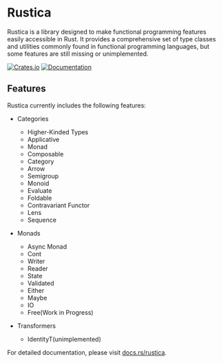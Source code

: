 # Rustica

Rustica is a library designed to make functional programming features easily accessible in Rust. It provides a comprehensive set of type classes and utilities commonly found in functional programming languages, but some features are still missing or unimplemented.

[![Crates.io](https://img.shields.io/crates/v/rustica.svg)](https://crates.io/crates/rustica)
[![Documentation](https://docs.rs/rustica/badge.svg)](https://docs.rs/rustica)

## Features

Rustica currently includes the following features:

- Categories
    - Higher-Kinded Types
    - Applicative
    - Monad
    - Composable
    - Category
    - Arrow
    - Semigroup
    - Monoid
    - Evaluate
    - Foldable
    - Contravariant Functor
    - Lens
    - Sequence

- Monads
    - Async Monad
    - Cont
    - Writer
    - Reader
    - State
    - Validated
    - Either
    - Maybe
    - IO
    - Free(Work in Progress)

- Transformers
    - IdentityT(unimplemented)

For detailed documentation, please visit [docs.rs/rustica](https://docs.rs/rustica).